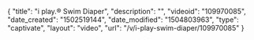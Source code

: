 {
    "title": "i play.&reg; Swim Diaper",
    "description": "",
    "videoid": "109970085",
    "date_created": "1502519144",
    "date_modified": "1504803963",
    "type": "captivate",
    "layout": "video",
    "url": "\/v\/i-play-swim-diaper\/109970085"
}